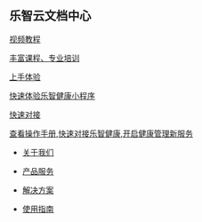<div class="homepage">
    <div class="homepage-top">
        <div class="container">
            <h2>乐智云文档中心</h2>
            <div class="homepage-search">
            </div>
        </div>
    </div>
    <div class="homepage-suggest">
            <div class="homepage-suggest-container">
                    <div class="homepage-suggest-wrap">
                    <a
                        class="suggest-prod"
                        target="_blank"
                        href="javascript:void(0);"
                        >
                        <div class="fa-logo">
                             <i class="fa fa-video-camera"></i>
                        </div>
                        <p class="title">视频教程</p>
                        <p class="des">丰富课程、专业培训</p></a
                    ><a class="suggest-prod" target="_blank" href="javascript:void(0);"
                        >
                        <div class="fa-logo">
                             <i class="fa fa-edit"></i>
                        </div>
                        <p class="title">上手体验</p>
                        <p class="des">快速体验乐智健康小程序</p></a
                    ><a class="suggest-prod" target="_blank" href="/beian1/README"
                        >
                        <div class="fa-logo">
                             <i class="fa fa-keyboard-o"></i>
                        </div>
                        <p class="title">快速对接</p>
                        <p class="des">查看操作手册,快速对接乐智健康,开启健康管理新服务</p></a
                    >
                    </div>
                </div>
    </div>
    <div class="homepage-docs">
<div class="appList">

- <a href="javascript:void(0);">关于我们</a>
  <!-- - [乐智健康介绍](/solution/health/README) -->

</div>

<div class="appList">

- <a href="javascript:void(0);">产品服务</a>

</div>

<div class="appList">

- <a href="javascript:void(0);">解决方案</a>
  <!-- - [保健品行业](/solution/health/README)
  - [药店行业](/solution/drugstore/README)
  - [社康行业](/solution/clinic/README) -->

</div>

<div class="appList">

- <a href="javascript:void(0);">使用指南</a>
  <!-- - [API 文档](/develop-cloud/api/sign)
  - [SDK 集成](/develop-native/apply)
  - [SDK 下载中心](/develop-native/download/README) -->

</div>
    </div>
</div>
